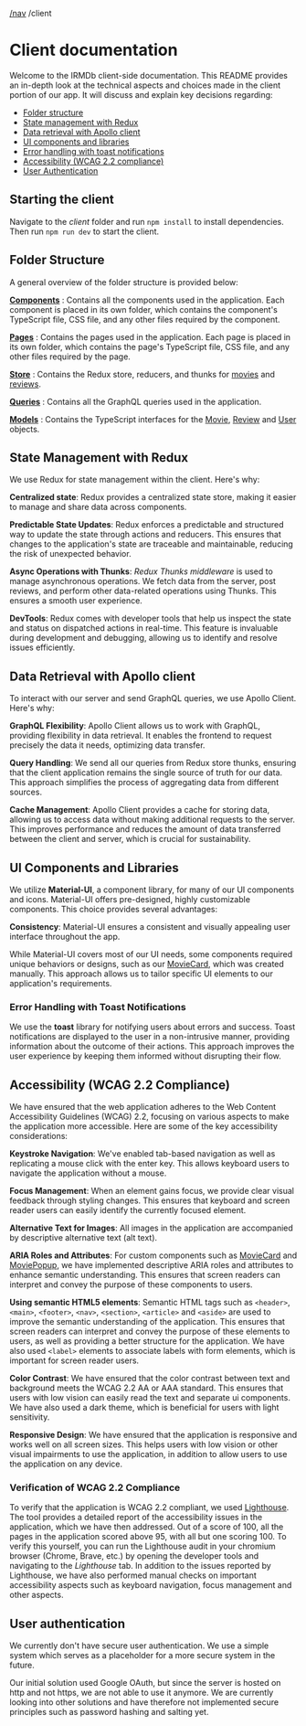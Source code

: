 [/nav](navigation.md) /client

# Client documentation

Welcome to the IRMDb client-side documentation. This README provides an in-depth look at the technical aspects and choices made in the client portion of our app. It will discuss and explain key decisions regarding:

- [Folder structure](#folder-structure)
- [State management with Redux](#state-management-with-redux)
- [Data retrieval with Apollo client](#data-retrieval-with-apollo-client)
- [UI components and libraries](#ui-components-and-libraries)
- [Error handling with toast notifications](#error-handling-with-toast-notifications)
- [Accessibility (WCAG 2.2 compliance)](#accessibility-wcag-22-compliance)
- [User Authentication](#user-authentication)

## Starting the client

Navigate to the _client_ folder and run `npm install` to install dependencies. Then run `npm run dev` to start the client.

## Folder Structure

A general overview of the folder structure is provided below:

[**Components**](./src/components/)
: Contains all the components used in the application. Each component is placed in its own folder, which contains the component's TypeScript file, CSS file, and any other files required by the component.

[**Pages**](./src/pages/)
: Contains the pages used in the application. Each page is placed in its own folder, which contains the page's TypeScript file, CSS file, and any other files required by the page.

[**Store**](./src/store/)
: Contains the Redux store, reducers, and thunks for [movies](./src/store/features/movies/) and [reviews](./src/store/features/reviews/).

[**Queries**](./src/queries/)
: Contains all the GraphQL queries used in the application.

[**Models**](./src/models/)
: Contains the TypeScript interfaces for the [Movie](./src/models/movie.ts), [Review](./src/models/review.ts) and [User](./src/models/user.ts) objects.

## State Management with Redux

We use Redux for state management within the client. Here's why:

**Centralized state**: Redux provides a centralized state store, making it easier to manage and share data across components.

**Predictable State Updates**: Redux enforces a predictable and structured way to update the state through actions and reducers. This ensures that changes to the application's state are traceable and maintainable, reducing the risk of unexpected behavior.

**Async Operations with Thunks**: _Redux Thunks middleware_ is used to manage asynchronous operations. We fetch data from the server, post reviews, and perform other data-related operations using Thunks. This ensures a smooth user experience.

**DevTools**: Redux comes with developer tools that help us inspect the state and status on dispatched actions in real-time. This feature is invaluable during development and debugging, allowing us to identify and resolve issues efficiently.

## Data Retrieval with Apollo client

To interact with our server and send GraphQL queries, we use Apollo Client. Here's why:

**GraphQL Flexibility**: Apollo Client allows us to work with GraphQL, providing flexibility in data retrieval. It enables the frontend to request precisely the data it needs, optimizing data transfer.

**Query Handling**: We send all our queries from Redux store thunks, ensuring that the client application remains the single source of truth for our data. This approach simplifies the process of aggregating data from different sources.

**Cache Management**: Apollo Client provides a cache for storing data, allowing us to access data without making additional requests to the server. This improves performance and reduces the amount of data transferred between the client and server, which is crucial for sustainability.

## UI Components and Libraries

We utilize **Material-UI**, a component library, for many of our UI components and icons. Material-UI offers pre-designed, highly customizable components. This choice provides several advantages:

**Consistency**: Material-UI ensures a consistent and visually appealing user interface throughout the app.

While Material-UI covers most of our UI needs, some components required unique behaviors or designs, such as our [MovieCard](./src/components/movieCard/MovieCard.tsx), which was created manually. This approach allows us to tailor specific UI elements to our application's requirements.

### Error Handling with Toast Notifications

We use the **toast** library for notifying users about errors and success. Toast notifications are displayed to the user in a non-intrusive manner, providing information about the outcome of their actions. This approach improves the user experience by keeping them informed without disrupting their flow.

## Accessibility (WCAG 2.2 Compliance)

We have ensured that the web application adheres to the Web Content Accessibility Guidelines (WCAG) 2.2, focusing on various aspects to make the application more accessible. Here are some of the key accessibility considerations:

**Keystroke Navigation**: We've enabled tab-based navigation as well as replicating a mouse click with the enter key. This allows keyboard users to navigate the application without a mouse.

**Focus Management**: When an element gains focus, we provide clear visual feedback through styling changes. This ensures that keyboard and screen reader users can easily identify the currently focused element.

**Alternative Text for Images**: All images in the application are accompanied by descriptive alternative text (alt text).

**ARIA Roles and Attributes**: For custom components such as [MovieCard](./src/components/movieCard/MovieCard.tsx) and [MoviePopup](./src/components/moviePopup/MoviePopup.tsx), we have implemented descriptive ARIA roles and attributes to enhance semantic understanding. This ensures that screen readers can interpret and convey the purpose of these components to users.

**Using semantic HTML5 elements**: Semantic HTML tags such as `<header>`, `<main>`, `<footer>`, `<nav>`, `<section>`, `<article>` and `<aside>` are used to improve the semantic understanding of the application. This ensures that screen readers can interpret and convey the purpose of these elements to users, as well as providing a better structure for the application. We have also used `<label>` elements to associate labels with form elements, which is important for screen reader users.

**Color Contrast**: We have ensured that the color contrast between text and background meets the WCAG 2.2 AA or AAA standard. This ensures that users with low vision can easily read the text and separate ui components. We have also used a dark theme, which is beneficial for users with light sensitivity.

**Responsive Design**: We have ensured that the application is responsive and works well on all screen sizes. This helps users with low vision or other visual impairments to use the application, in addition to allow users to use the application on any device.

### Verification of WCAG 2.2 Compliance

To verify that the application is WCAG 2.2 compliant, we used [Lighthouse](https://developer.chrome.com/docs/lighthouse/overview/). The tool provides a detailed report of the accessibility issues in the application, which we have then addressed. Out of a score of 100, all the pages in the application scored above 95, with all but one scoring 100. To verify this yourself, you can run the Lighthouse audit in your chromium browser (Chrome, Brave, etc.) by opening the developer tools and navigating to the _Lighthouse_ tab. In addition to the issues reported by Lighthouse, we have also performed manual checks on important accessibility aspects such as keyboard navigation, focus management and other aspects.

## User authentication

We currently don't have secure user authentication. We use a simple system which serves as a placeholder for a more secure system in the future.

Our initial solution used Google OAuth, but since the server is hosted on http and not https, we are not able to use it anymore. We are currently looking into other solutions and have therefore not implemented secure principles such as password hashing and salting yet.
